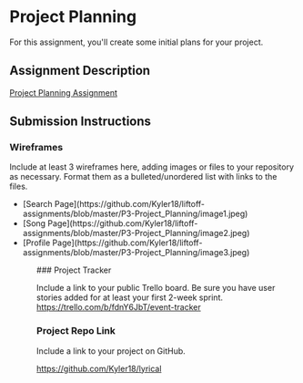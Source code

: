# Project Planning
For this assignment, you'll create some initial plans for your project.

## Assignment Description
[Project Planning Assignment](https://education.launchcode.org/liftoff/modules/assignments/project-planning)

## Submission Instructions

### Wireframes

Include at least 3 wireframes here, adding images or files to your repository as necessary. Format them as a bulleted/unordered list with links to the files.
<ul>
	<li>[Search Page](https://github.com/Kyler18/liftoff-assignments/blob/master/P3-Project_Planning/image1.jpeg)</li>
	<li>[Song Page](https://github.com/Kyler18/liftoff-assignments/blob/master/P3-Project_Planning/image2.jpeg)</li>
	<li>[Profile Page](https://github.com/Kyler18/liftoff-assignments/blob/master/P3-Project_Planning/image3.jpeg)</li>
<ul>
### Project Tracker

Include a link to your public Trello board. Be sure you have user stories added for at least your first 2-week sprint.
https://trello.com/b/fdnY6JbT/event-tracker

### Project Repo Link

Include a link to your project on GitHub.

https://github.com/Kyler18/lyrical